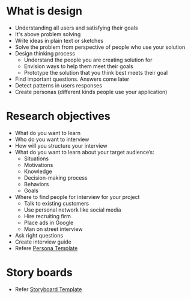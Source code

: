 # What is design
* Understanding all users and satisfying their goals
* It's above problem solving
* Write ideas in plain text or sketches
* Solve the problem from perspective of people who use your solution
* Design thinking process
	* Understand the people you are creating solution for
	* Envision ways to help them meet their goals
	* Prototype the solution that you think best meets their goal
* Find important questions. Answers come later
* Detect patterns in users responses
* Create personas (different kinds people use your application)

# Research objectives
* What do you want to learn
* Who do you want to interview
* How will you structure your interview
* What do you want to learn about your target audience’s:
	* Situations
	* Motivations
	* Knowledge
	* Decision-making process
	* Behaviors
	* Goals
* Where to find people for interview for your project
	* Talk to existing customers
	* Use personal network like social media
	* Hire recruiting firm
	* Place ads in Google
	* Man on street interview
* Ask right questions
* Create interview guide
* Refere [Persona Template](Persona-Template.pdf)

# Story boards
* Refer [Storyboard Template](Storyboard-Template.pdf)